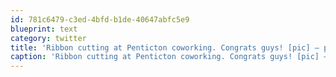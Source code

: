 ```yaml
---
id: 781c6479-c3ed-4bfd-b1de-40647abfc5e9
blueprint: text
category: twitter
title: 'Ribbon cutting at Penticton coworking. Congrats guys! [pic] — path.com/p/TmBCr'
caption: 'Ribbon cutting at Penticton coworking. Congrats guys! [pic] — <a href="http://path.com/p/TmBCr" title="http://path.com/p/TmBCr" class="link link_untco">path.com/p/TmBCr</a>'
---
```

